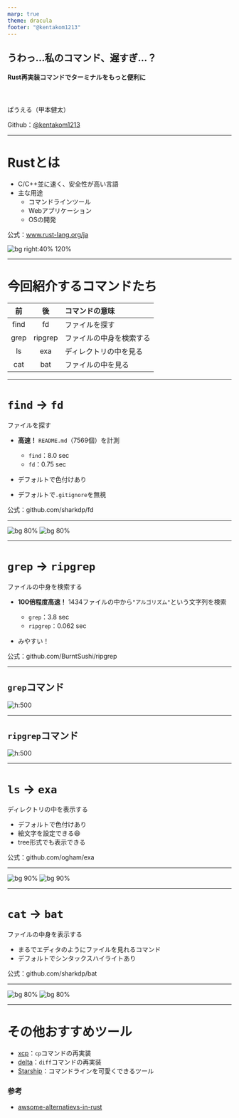 ```yaml
---
marp: true
theme: dracula
footer: "@kentakom1213"
---
```


## うわっ…私のコマンド、遅すぎ…？
#### Rust再実装コマンドでターミナルをもっと便利に

<br><br>
ぱうえる（甲本健太）

Github：[@kentakom1213](https://github.com/kentakom1213)

<!-- 
class: title, invert
-->

---
# Rustとは

- C/C++並に速く、安全性が高い言語
- 主な用途
  - コマンドラインツール
  - Webアプリケーション
  - OSの開発

公式：www.rust-lang.org/ja

![bg right:40% 120%](./images/rust-logo-blk.svg)


---
# 今回紹介するコマンドたち

| 前 | 後 | コマンドの意味 |
| :-: | :-: | :- |
| find | fd | ファイルを探す |
| grep | ripgrep | ファイルの中身を検索する |
| ls | exa | ディレクトリの中を見る |
| cat | bat | ファイルの中を見る |


---
# `find` → `fd`
ファイルを探す

- **高速！**
  `README.md`（7569個）を計測
  - `find`：8.0 sec
  - `fd`：0.75 sec

- デフォルトで色付けあり
- デフォルトで`.gitignore`を無視

公式：github.com/sharkdp/fd

<!-- _footer: "" -->

---
![bg 80%](./images/find.png)
![bg 80%](./images/fd.png)


---
# `grep` → `ripgrep`
ファイルの中身を検索する

- **100倍程度高速！**
  1434ファイルの中から`"アルゴリズム"`という文字列を検索
  - `grep`：3.8 sec
  - `ripgrep`：0.062 sec

- みやすい！

公式：github.com/BurntSushi/ripgrep


---
## `grep`コマンド
![h:500](./images/grep.png)


---
## `ripgrep`コマンド
![h:500](images/ripgrep.png)


---
# `ls` → `exa`
ディレクトリの中を表示する

- デフォルトで色付けあり
- 絵文字を設定できる:smile:
- tree形式でも表示できる

公式：github.com/ogham/exa


---
![bg 90%](./images/ls.png)
![bg 90%](./images/exa.png)


---
# `cat` → `bat`
ファイルの中身を表示する

- まるでエディタのようにファイルを見れるコマンド
- デフォルトでシンタックスハイライトあり

公式：github.com/sharkdp/bat


---
![bg 80%](./images/cat.png)
![bg 80%](./images/bat.png)

<!-- _footer: "" -->

---
# その他おすすめツール

- [xcp](https://github.com/tarka/xcp)：`cp`コマンドの再実装
- [delta](https://github.com/dandavison/delta)：`diff`コマンドの再実装
- [Starship](https://starship.rs/ja-jp/)：コマンドラインを可愛くできるツール

### 参考
- [awsome-alternatievs-in-rust](https://github.com/TaKO8Ki/awesome-alternatives-in-rust)


